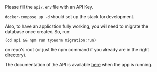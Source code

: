 Please fill the `api/.env` file with an API Key.

`docker-compose up -d` should set up the stack for development.

Also, to have an application fully working, you will need to migrate the database once created. So, run:
```
(cd api && npm run typeorm migration:run)
```
on repo's root (or just the npm command if you already are in the right directory).

The documentation of the API is available [here](http://localhost:3001/api) when the app is running.
